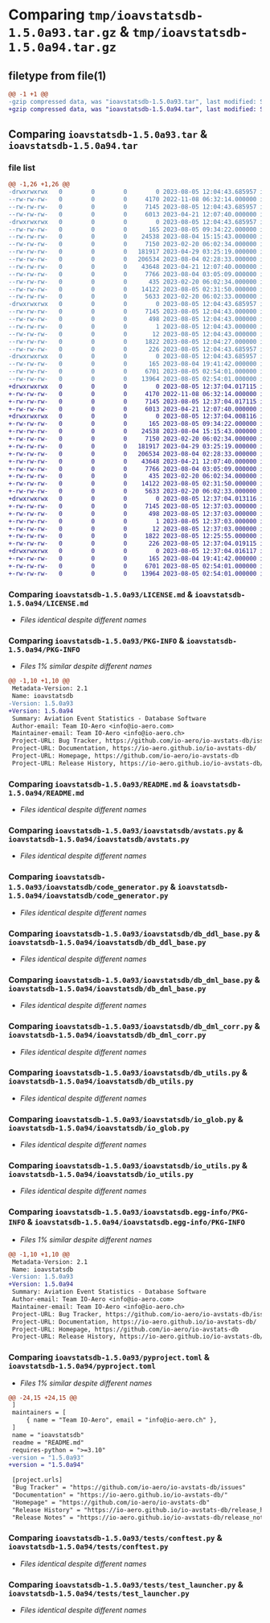 # Comparing `tmp/ioavstatsdb-1.5.0a93.tar.gz` & `tmp/ioavstatsdb-1.5.0a94.tar.gz`

## filetype from file(1)

```diff
@@ -1 +1 @@
-gzip compressed data, was "ioavstatsdb-1.5.0a93.tar", last modified: Sat Aug  5 12:04:43 2023, max compression
+gzip compressed data, was "ioavstatsdb-1.5.0a94.tar", last modified: Sat Aug  5 12:37:04 2023, max compression
```

## Comparing `ioavstatsdb-1.5.0a93.tar` & `ioavstatsdb-1.5.0a94.tar`

### file list

```diff
@@ -1,26 +1,26 @@
-drwxrwxrwx   0        0        0        0 2023-08-05 12:04:43.685957 ioavstatsdb-1.5.0a93/
--rw-rw-rw-   0        0        0     4170 2022-11-08 06:32:14.000000 ioavstatsdb-1.5.0a93/LICENSE.md
--rw-rw-rw-   0        0        0     7145 2023-08-05 12:04:43.685957 ioavstatsdb-1.5.0a93/PKG-INFO
--rw-rw-rw-   0        0        0     6013 2023-04-21 12:07:40.000000 ioavstatsdb-1.5.0a93/README.md
-drwxrwxrwx   0        0        0        0 2023-08-05 12:04:43.685957 ioavstatsdb-1.5.0a93/ioavstatsdb/
--rw-rw-rw-   0        0        0      165 2023-08-05 09:34:22.000000 ioavstatsdb-1.5.0a93/ioavstatsdb/__init__.py
--rw-rw-rw-   0        0        0    24538 2023-08-04 15:15:43.000000 ioavstatsdb-1.5.0a93/ioavstatsdb/avstats.py
--rw-rw-rw-   0        0        0     7150 2023-02-20 06:02:34.000000 ioavstatsdb-1.5.0a93/ioavstatsdb/code_generator.py
--rw-rw-rw-   0        0        0   181917 2023-04-29 03:25:19.000000 ioavstatsdb-1.5.0a93/ioavstatsdb/db_ddl_base.py
--rw-rw-rw-   0        0        0   206534 2023-08-04 02:28:33.000000 ioavstatsdb-1.5.0a93/ioavstatsdb/db_dml_base.py
--rw-rw-rw-   0        0        0    43648 2023-04-21 12:07:40.000000 ioavstatsdb-1.5.0a93/ioavstatsdb/db_dml_corr.py
--rw-rw-rw-   0        0        0     7766 2023-08-04 03:05:09.000000 ioavstatsdb-1.5.0a93/ioavstatsdb/db_utils.py
--rw-rw-rw-   0        0        0      435 2023-02-20 06:02:34.000000 ioavstatsdb-1.5.0a93/ioavstatsdb/io_config.py
--rw-rw-rw-   0        0        0    14122 2023-08-05 02:31:50.000000 ioavstatsdb-1.5.0a93/ioavstatsdb/io_glob.py
--rw-rw-rw-   0        0        0     5633 2023-02-20 06:02:33.000000 ioavstatsdb-1.5.0a93/ioavstatsdb/io_utils.py
-drwxrwxrwx   0        0        0        0 2023-08-05 12:04:43.685957 ioavstatsdb-1.5.0a93/ioavstatsdb.egg-info/
--rw-rw-rw-   0        0        0     7145 2023-08-05 12:04:43.000000 ioavstatsdb-1.5.0a93/ioavstatsdb.egg-info/PKG-INFO
--rw-rw-rw-   0        0        0      498 2023-08-05 12:04:43.000000 ioavstatsdb-1.5.0a93/ioavstatsdb.egg-info/SOURCES.txt
--rw-rw-rw-   0        0        0        1 2023-08-05 12:04:43.000000 ioavstatsdb-1.5.0a93/ioavstatsdb.egg-info/dependency_links.txt
--rw-rw-rw-   0        0        0       12 2023-08-05 12:04:43.000000 ioavstatsdb-1.5.0a93/ioavstatsdb.egg-info/top_level.txt
--rw-rw-rw-   0        0        0     1822 2023-08-05 12:04:27.000000 ioavstatsdb-1.5.0a93/pyproject.toml
--rw-rw-rw-   0        0        0      226 2023-08-05 12:04:43.685957 ioavstatsdb-1.5.0a93/setup.cfg
-drwxrwxrwx   0        0        0        0 2023-08-05 12:04:43.685957 ioavstatsdb-1.5.0a93/tests/
--rw-rw-rw-   0        0        0      165 2023-08-04 19:41:42.000000 ioavstatsdb-1.5.0a93/tests/__init__.py
--rw-rw-rw-   0        0        0     6701 2023-08-05 02:54:01.000000 ioavstatsdb-1.5.0a93/tests/conftest.py
--rw-rw-rw-   0        0        0    13964 2023-08-05 02:54:01.000000 ioavstatsdb-1.5.0a93/tests/test_launcher.py
+drwxrwxrwx   0        0        0        0 2023-08-05 12:37:04.017115 ioavstatsdb-1.5.0a94/
+-rw-rw-rw-   0        0        0     4170 2022-11-08 06:32:14.000000 ioavstatsdb-1.5.0a94/LICENSE.md
+-rw-rw-rw-   0        0        0     7145 2023-08-05 12:37:04.017115 ioavstatsdb-1.5.0a94/PKG-INFO
+-rw-rw-rw-   0        0        0     6013 2023-04-21 12:07:40.000000 ioavstatsdb-1.5.0a94/README.md
+drwxrwxrwx   0        0        0        0 2023-08-05 12:37:04.008116 ioavstatsdb-1.5.0a94/ioavstatsdb/
+-rw-rw-rw-   0        0        0      165 2023-08-05 09:34:22.000000 ioavstatsdb-1.5.0a94/ioavstatsdb/__init__.py
+-rw-rw-rw-   0        0        0    24538 2023-08-04 15:15:43.000000 ioavstatsdb-1.5.0a94/ioavstatsdb/avstats.py
+-rw-rw-rw-   0        0        0     7150 2023-02-20 06:02:34.000000 ioavstatsdb-1.5.0a94/ioavstatsdb/code_generator.py
+-rw-rw-rw-   0        0        0   181917 2023-04-29 03:25:19.000000 ioavstatsdb-1.5.0a94/ioavstatsdb/db_ddl_base.py
+-rw-rw-rw-   0        0        0   206534 2023-08-04 02:28:33.000000 ioavstatsdb-1.5.0a94/ioavstatsdb/db_dml_base.py
+-rw-rw-rw-   0        0        0    43648 2023-04-21 12:07:40.000000 ioavstatsdb-1.5.0a94/ioavstatsdb/db_dml_corr.py
+-rw-rw-rw-   0        0        0     7766 2023-08-04 03:05:09.000000 ioavstatsdb-1.5.0a94/ioavstatsdb/db_utils.py
+-rw-rw-rw-   0        0        0      435 2023-02-20 06:02:34.000000 ioavstatsdb-1.5.0a94/ioavstatsdb/io_config.py
+-rw-rw-rw-   0        0        0    14122 2023-08-05 02:31:50.000000 ioavstatsdb-1.5.0a94/ioavstatsdb/io_glob.py
+-rw-rw-rw-   0        0        0     5633 2023-02-20 06:02:33.000000 ioavstatsdb-1.5.0a94/ioavstatsdb/io_utils.py
+drwxrwxrwx   0        0        0        0 2023-08-05 12:37:04.013116 ioavstatsdb-1.5.0a94/ioavstatsdb.egg-info/
+-rw-rw-rw-   0        0        0     7145 2023-08-05 12:37:03.000000 ioavstatsdb-1.5.0a94/ioavstatsdb.egg-info/PKG-INFO
+-rw-rw-rw-   0        0        0      498 2023-08-05 12:37:03.000000 ioavstatsdb-1.5.0a94/ioavstatsdb.egg-info/SOURCES.txt
+-rw-rw-rw-   0        0        0        1 2023-08-05 12:37:03.000000 ioavstatsdb-1.5.0a94/ioavstatsdb.egg-info/dependency_links.txt
+-rw-rw-rw-   0        0        0       12 2023-08-05 12:37:03.000000 ioavstatsdb-1.5.0a94/ioavstatsdb.egg-info/top_level.txt
+-rw-rw-rw-   0        0        0     1822 2023-08-05 12:25:55.000000 ioavstatsdb-1.5.0a94/pyproject.toml
+-rw-rw-rw-   0        0        0      226 2023-08-05 12:37:04.019115 ioavstatsdb-1.5.0a94/setup.cfg
+drwxrwxrwx   0        0        0        0 2023-08-05 12:37:04.016117 ioavstatsdb-1.5.0a94/tests/
+-rw-rw-rw-   0        0        0      165 2023-08-04 19:41:42.000000 ioavstatsdb-1.5.0a94/tests/__init__.py
+-rw-rw-rw-   0        0        0     6701 2023-08-05 02:54:01.000000 ioavstatsdb-1.5.0a94/tests/conftest.py
+-rw-rw-rw-   0        0        0    13964 2023-08-05 02:54:01.000000 ioavstatsdb-1.5.0a94/tests/test_launcher.py
```

### Comparing `ioavstatsdb-1.5.0a93/LICENSE.md` & `ioavstatsdb-1.5.0a94/LICENSE.md`

 * *Files identical despite different names*

### Comparing `ioavstatsdb-1.5.0a93/PKG-INFO` & `ioavstatsdb-1.5.0a94/PKG-INFO`

 * *Files 1% similar despite different names*

```diff
@@ -1,10 +1,10 @@
 Metadata-Version: 2.1
 Name: ioavstatsdb
-Version: 1.5.0a93
+Version: 1.5.0a94
 Summary: Aviation Event Statistics - Database Software
 Author-email: Team IO-Aero <info@io-aero.com>
 Maintainer-email: Team IO-Aero <info@io-aero.ch>
 Project-URL: Bug Tracker, https://github.com/io-aero/io-avstats-db/issues
 Project-URL: Documentation, https://io-aero.github.io/io-avstats-db/
 Project-URL: Homepage, https://github.com/io-aero/io-avstats-db
 Project-URL: Release History, https://io-aero.github.io/io-avstats-db/release_history/
```

### Comparing `ioavstatsdb-1.5.0a93/README.md` & `ioavstatsdb-1.5.0a94/README.md`

 * *Files identical despite different names*

### Comparing `ioavstatsdb-1.5.0a93/ioavstatsdb/avstats.py` & `ioavstatsdb-1.5.0a94/ioavstatsdb/avstats.py`

 * *Files identical despite different names*

### Comparing `ioavstatsdb-1.5.0a93/ioavstatsdb/code_generator.py` & `ioavstatsdb-1.5.0a94/ioavstatsdb/code_generator.py`

 * *Files identical despite different names*

### Comparing `ioavstatsdb-1.5.0a93/ioavstatsdb/db_ddl_base.py` & `ioavstatsdb-1.5.0a94/ioavstatsdb/db_ddl_base.py`

 * *Files identical despite different names*

### Comparing `ioavstatsdb-1.5.0a93/ioavstatsdb/db_dml_base.py` & `ioavstatsdb-1.5.0a94/ioavstatsdb/db_dml_base.py`

 * *Files identical despite different names*

### Comparing `ioavstatsdb-1.5.0a93/ioavstatsdb/db_dml_corr.py` & `ioavstatsdb-1.5.0a94/ioavstatsdb/db_dml_corr.py`

 * *Files identical despite different names*

### Comparing `ioavstatsdb-1.5.0a93/ioavstatsdb/db_utils.py` & `ioavstatsdb-1.5.0a94/ioavstatsdb/db_utils.py`

 * *Files identical despite different names*

### Comparing `ioavstatsdb-1.5.0a93/ioavstatsdb/io_glob.py` & `ioavstatsdb-1.5.0a94/ioavstatsdb/io_glob.py`

 * *Files identical despite different names*

### Comparing `ioavstatsdb-1.5.0a93/ioavstatsdb/io_utils.py` & `ioavstatsdb-1.5.0a94/ioavstatsdb/io_utils.py`

 * *Files identical despite different names*

### Comparing `ioavstatsdb-1.5.0a93/ioavstatsdb.egg-info/PKG-INFO` & `ioavstatsdb-1.5.0a94/ioavstatsdb.egg-info/PKG-INFO`

 * *Files 1% similar despite different names*

```diff
@@ -1,10 +1,10 @@
 Metadata-Version: 2.1
 Name: ioavstatsdb
-Version: 1.5.0a93
+Version: 1.5.0a94
 Summary: Aviation Event Statistics - Database Software
 Author-email: Team IO-Aero <info@io-aero.com>
 Maintainer-email: Team IO-Aero <info@io-aero.ch>
 Project-URL: Bug Tracker, https://github.com/io-aero/io-avstats-db/issues
 Project-URL: Documentation, https://io-aero.github.io/io-avstats-db/
 Project-URL: Homepage, https://github.com/io-aero/io-avstats-db
 Project-URL: Release History, https://io-aero.github.io/io-avstats-db/release_history/
```

### Comparing `ioavstatsdb-1.5.0a93/pyproject.toml` & `ioavstatsdb-1.5.0a94/pyproject.toml`

 * *Files 1% similar despite different names*

```diff
@@ -24,15 +24,15 @@
 ]
 maintainers = [
     { name = "Team IO-Aero", email = "info@io-aero.ch" },
 ]
 name = "ioavstatsdb"
 readme = "README.md"
 requires-python = ">=3.10"
-version = "1.5.0a93"
+version = "1.5.0a94"
 
 [project.urls]
 "Bug Tracker" = "https://github.com/io-aero/io-avstats-db/issues"
 "Documentation" = "https://io-aero.github.io/io-avstats-db/"
 "Homepage" = "https://github.com/io-aero/io-avstats-db"
 "Release History" = "https://io-aero.github.io/io-avstats-db/release_history/"
 "Release Notes" = "https://io-aero.github.io/io-avstats-db/release_notes/"
```

### Comparing `ioavstatsdb-1.5.0a93/tests/conftest.py` & `ioavstatsdb-1.5.0a94/tests/conftest.py`

 * *Files identical despite different names*

### Comparing `ioavstatsdb-1.5.0a93/tests/test_launcher.py` & `ioavstatsdb-1.5.0a94/tests/test_launcher.py`

 * *Files identical despite different names*

